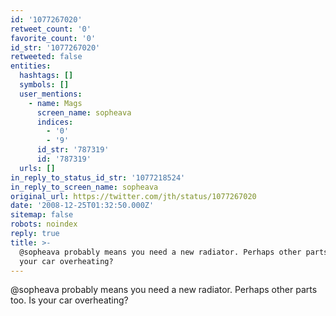 ```yaml
---
id: '1077267020'
retweet_count: '0'
favorite_count: '0'
id_str: '1077267020'
retweeted: false
entities:
  hashtags: []
  symbols: []
  user_mentions:
    - name: Mags
      screen_name: sopheava
      indices:
        - '0'
        - '9'
      id_str: '787319'
      id: '787319'
  urls: []
in_reply_to_status_id_str: '1077218524'
in_reply_to_screen_name: sopheava
original_url: https://twitter.com/jth/status/1077267020
date: '2008-12-25T01:32:50.000Z'
sitemap: false
robots: noindex
reply: true
title: >-
  @sopheava probably means you need a new radiator. Perhaps other parts too. Is
  your car overheating?
---
```


@sopheava probably means you need a new radiator. Perhaps other parts too. Is your car overheating?